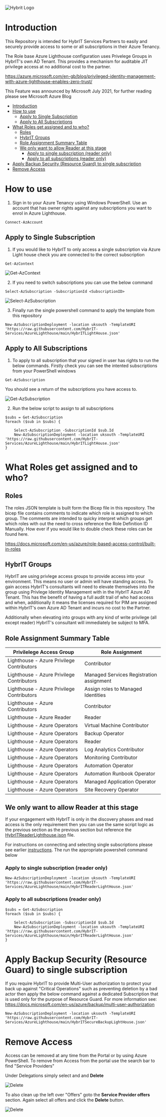 ![Hybrit Logo](img/HybrITLogo.png)

# Introduction

This Repository is intended for HybrIT Services Partners to easily and securely provide access to some or all subscriptions in their Azure Tenancy.

The Role base Azure Lighthouse configuration uses Privelege Groups in HybrIT's own AD Tenant. This provides a mechanism for auditable JIT privilege access at no additional cost to the partner.

https://azure.microsoft.com/en-gb/blog/privileged-identity-management-with-azure-lighthouse-enables-zero-trust/

This Feature was announced by Microsoft July 2021, for further reading please see Microsoft Azure Blog


- [Introduction](#introduction)
- [How to use](#how-to-use)
  - [Apply to Single Subscription](#apply-to-single-subscription)
  - [Apply to All Subscriptions](#apply-to-all-subscriptions)
- [What Roles get assigned and to who?](#what-roles-get-assigned-and-to-who)
  - [Roles](#roles)
  - [HybrIT Groups](#hybrit-groups)
  - [Role Assignment Summary Table](#role-assignment-summary-table)
  - [We only want to allow Reader at this stage](#we-only-want-to-allow-reader-at-this-stage)
    - [Apply to single subscription (reader only)](#apply-to-single-subscription-reader-only)
    - [Apply to all subscriptions (reader only)](#apply-to-all-subscriptions-reader-only)
- [Apply Backup Security (Resource Guard) to single subscription](#apply-backup-security-resource-guard-to-single-subscription)
- [Remove Access](#remove-access)

# How to use

1.  Sign in to your Azure Tenancy using Windows PowerShell. Use an account that has owner rights against any subscriptions you want to enrol in Azure Lighthouse.
```
Connect-AzAccount
```
## Apply to Single Subscription

1.  If you would like to HybrIT to only access a single subscription via Azure Light house check you are connected to the correct subscription

```
Get-AzContext
```
![Get-AzContext](img/get-azcontext.png)

2. If you need to switch subscriptions you can use the below command

```
Select-AzSubscription -SubscriptionId <SubscriptionID>
```

![Select-AzSubscription](img/select-azsubscription.png)

3. Finally run the single powershell command to apply the template from this repository

```
New-AzSubscriptionDeployment -location uksouth -TemplateURI 'https://raw.githubusercontent.com/HybrIT-Services/AzureLighthouse/main/HybrITLightHouse.json'
```

## Apply to All Subscriptions

1.  To apply to all subscription that your signed in user has rights to run the below commands. Firstly check you can see the intented subscriptions from your PowerShell windows

```
Get-AzSubscription
```

You should see a return of the subscriptions you have access to.

![Get-AzSubscription](img/get-azsubscription.png)

2.  Run the below script to assign to all subscriptions

```
$subs = Get-AzSubscription
foreach ($sub in $subs) {

    Select-AzSubscription -SubscriptionId $sub.Id
    New-AzSubscriptionDeployment -location uksouth -TemplateURI 'https://raw.githubusercontent.com/HybrIT-Services/AzureLighthouse/main/HybrITLightHouse.json'
}

```

# What Roles get assigned and to who?

## Roles

The roles JSON template is built form the Bicep file in this repository. The bicep file contains comments to indicate which role is assigned to which group. The comments are intended to quicky interpret which groups get which roles with out the need to cross reference the Role Definition ID Manually. How ever if you would like to double check these roles can be found here.

https://docs.microsoft.com/en-us/azure/role-based-access-control/built-in-roles

## HybrIT Groups

HybrIT are using privlege access groups to provide access into your environment. This means no user or admin will have standing access. To gain access HybrIT's consultants will need to elevate themselves into the group using Privlege Identity Management with in the HybrIT Azure AD Tenant.
This has the benefit of having a full audit trail of who had access and when, additionally it means the licenses required for PIM are assigned within HybrIT's own Azure AD Tenant and incurs no cost to the Partner.

Additionally when elevating into groups with any kind of write privilege (all except reader) HybrIT's consultant will immediately be subject to MFA.

## Role Assignment Summary Table

| Privilelege Access Group                  	| Role Assignment                          	|
|-------------------------------------------	|------------------------------------------	|
| Lighthouse - Azure Privilege Contributors 	| Contributor                              	|
| Lighthouse - Azure Privilege Contributors 	| Managed Services Registration assignment 	|
| Lighthouse - Azure Privilege Contributors 	| Assign roles to Managed Identities       	|
| Lighthouse - Azure Contributors           	| Contributor                              	|
| Lighthouse - Azure Reader                 	| Reader                                   	|
| Lighthouse - Azure Operators              	| Virtual Machine Contributor              	|
| Lighthouse - Azure Operators              	| Backup Operator                          	|
| Lighthouse - Azure Operators              	| Reader                                   	|
| Lighthouse - Azure Operators              	| Log Analytics Contributor                	|
| Lighthouse - Azure Operators              	| Monitoring Contributor                   	|
| Lighthouse - Azure Operators              	| Automation Operator                      	|
| Lighthouse - Azure Operators              	| Automation Runbook Operator              	|
| Lighthouse - Azure Operators              	| Managed Application Operator             	|
| Lighthouse - Azure Operators              	| Site Recovery Operator                   	|

## We only want to allow Reader at this stage

If your engagement with HybrIT is only in the discovery phases and read access is the only requirement then you can use the same script logic as the previous section as the previous section but reference the [HybrITReaderLighthouse.json](HybrITReaderLightHouse.Bicep) file.

For instructions on connecting and selecting single subscriptions please see earlier [instructions](#apply-to-single-subscription). The run the appropriate powershell command below

### Apply to single subscription (reader only)

```
New-AzSubscriptionDeployment -location uksouth -TemplateURI 'https://raw.githubusercontent.com/HybrIT-Services/AzureLighthouse/main/HybrITReaderLightHouse.json'
```
### Apply to all subscriptions (reader only)

```
$subs = Get-AzSubscription
foreach ($sub in $subs) {

    Select-AzSubscription -SubscriptionId $sub.Id
    New-AzSubscriptionDeployment -location uksouth -TemplateURI 'https://raw.githubusercontent.com/HybrIT-Services/AzureLighthouse/main/HybrITReaderLightHouse.json'
}

```
# Apply Backup Security (Resource Guard) to single subscription

If you require HybrIT to provide Multi-User authorization to protect your back up against "Critical Operations" such as preventing deletion by a bad actor then apply the below command against a dedicated Subscription that is used only for the purpose of Resource Guard. For more information see: https://docs.microsoft.com/en-us/azure/backup/multi-user-authorization

```
New-AzSubscriptionDeployment -location uksouth -TemplateURI 'https://raw.githubusercontent.com/HybrIT-Services/AzureLighthouse/main/HybrITSecureBackupLightHouse.json'
```

# Remove Access

Access can be removed at any time from the Portal or by using Azure PowerShell. To remove from Access from the portal use the search bar to find "Service Providers"

Under Delegations simply select and and **Delete**

![Delete](img/serviceproviders.png)

To also clean up the left over "Offers" goto the **Service Provider offers** section. Again select all offers and click the **Delete** button.

![Delete](img/serviceprovideroffers.png)